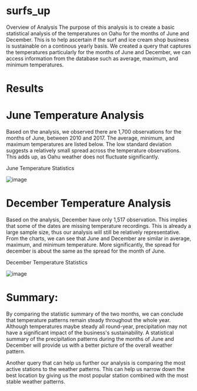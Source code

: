 # surfs_up

Overview of Analysis
The purpose of this analysis is to create a basic statistical analysis of the temperatures on Oahu for the months of June and December. This is to help ascertain if the surf and ice cream shop business is sustainable on a continous yearly basis. We created a query that captures the temperatures particularly for the months of June and December, we can access information from the database such as average, maximum, and minimum temperatures.

# Results

# June Temperature Analysis
Based on the analysis, we observed there are 1,700 observations for the months of June, between 2010 and 2017. The average, minimum, and maximum temperatures are listed below. The low standard deviation suggests a relatively small spread across the temperature observations. This adds up, as Oahu weather does not fluctuate significantly.

June Temperature Statistics

![image](https://user-images.githubusercontent.com/82552594/123540609-ea46fe80-d70d-11eb-941f-59d8b0693a8c.png)

# December Temperature Analysis
Based on the analysis, December have only 1,517 observation. This implies that some of the dates are missing temperature recordings. This is already a large sample size, thus our analysis will still be relatively representative. From the charts, we can see that June and December are similar in average, maximum, and minimum temperature. More significantly, the spread for december is about the same as the spread for the month of June.

December Temperature Statistics

![image](https://user-images.githubusercontent.com/82552594/123540729-7bb67080-d70e-11eb-9ff9-07604af1fb1e.png)


# Summary:
By comparing the statistic summary of the two months, we can conclude that temperature patterns remain steady throughout the whole year. Although temperatures maybe steady all round-year, precipitation may not have a significant impact of the business's sustainability. A statistical summary of the precipitation patterns during the months of June and December will provide us with a better picture of the overall weather pattern.

Another query that can help us further our analysis is comparing the most active stations to the weather patterns. This can help us narrow down the best location by giving us the most popular station combined with the most stable weather patterns.
